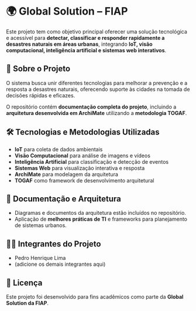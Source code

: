 # 🌍 Global Solution – FIAP

Este projeto tem como objetivo principal oferecer uma solução tecnológica e acessível para **detectar, classificar e responder rapidamente a desastres naturais em áreas urbanas**, integrando **IoT, visão computacional, inteligência artificial e sistemas web interativos**.

## 📌 Sobre o Projeto
O sistema busca unir diferentes tecnologias para melhorar a prevenção e a resposta a desastres naturais, oferecendo suporte às cidades na tomada de decisões rápidas e eficazes.  

O repositório contém **documentação completa do projeto**, incluindo a **arquitetura desenvolvida em ArchiMate** utilizando a **metodologia TOGAF**.

## 🛠️ Tecnologias e Metodologias Utilizadas
- **IoT** para coleta de dados ambientais  
- **Visão Computacional** para análise de imagens e vídeos  
- **Inteligência Artificial** para classificação e detecção de eventos  
- **Sistemas Web** para visualização interativa e resposta  
- **ArchiMate** para modelagem da arquitetura  
- **TOGAF** como framework de desenvolvimento arquitetural  

## 📖 Documentação e Arquitetura
- Diagramas e documentos da arquitetura estão incluídos no repositório.  
- Aplicação de **melhores práticas de TI** e frameworks para planejamento de sistemas urbanos.

## 👨‍💻 Integrantes do Projeto
- Pedro Henrique Lima  
- (adicione os demais integrantes aqui)

## 📜 Licença
Este projeto foi desenvolvido para fins acadêmicos como parte da **Global Solution da FIAP**.
